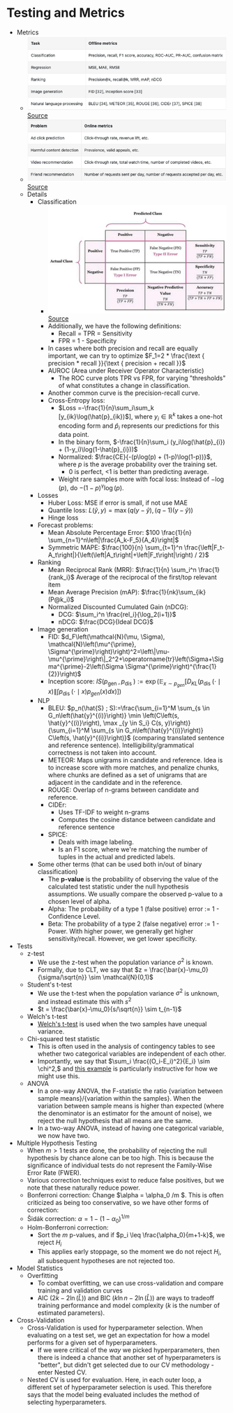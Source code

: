 # Testing and Metrics

* Metrics
  * ![offline.png](offline.png)[Source](https://bytebytego.com/courses/machine-learning-system-design-interview/introduction-and-overview)
  * ![online.png](online.png)[Source](https://bytebytego.com/courses/machine-learning-system-design-interview/introduction-and-overview)
  * Details
    * Classification
      * ![Classification Statistics](classification_statistics.png)[Source](https://www.researchgate.net/publication/381097743_ECG_Classification_System_based_on_time_Domain_Features_with_Least_Square_Support_Vector_Machine_LS-SVM)
      * Additionally, we have the following definitions:
        * Recall = TPR = Sensitivity
        * FPR = 1 - Specificity 
      * In cases where both precision and recall are equally important, we can try to optimize $F_1=2 * \frac{\text { precision * recall }}{\text { precision + recall }}$
      * AUROC (Area under Receiver Operator Characteristic)
        * The ROC curve plots TPR vs FPR, for varying "thresholds" of what constitutes a change in classification.
      * Another common curve is the precision-recall curve.
      * Cross-Entropy loss: 
        * $Loss =-\frac{1}{n}\sum_i\sum_k [y_{ik}\log(\hat{p}_{ik})$], where $y_i \in \mathbb{R}^k$ takes a one-hot encoding form and $\hat{p}_i$ represents our predictions for this data point.
        * In the binary form, $-\frac{1}{n}\sum_i (y_i\log(\hat{p}_{i}) + (1-y_i)\log(1-\hat{p}_{i}))$
        * Normalized: $\frac{CE}{-(p\log(p) + (1-p)\log(1-p))}$, where $p$ is the average probability over the training set. 
          * 0 is perfect, <1 is better than predicting average. 
        * Weight rare samples more with focal loss: Instead of $-\log(p)$, do $-(1-p)^\gamma \log(p)$.
    * Losses
      * Huber Loss: MSE if error is small, if not use MAE
      * Quantile loss: $L(\hat{y}, y) = \max(q(y - \hat{y}), (q-1)(y - \hat{y}))$
      * Hinge loss
    * Forecast problems:
      * Mean Absolute Percentage Error: $100 \frac{1}{n} \sum_{n=1}^n\left|\frac{A_k-F_5}{A_4}\right|$
      * Symmetric MAPE: $\frac{100}{n} \sum_{t=1}^n \frac{\left|F_t-A_t\right|}{\left(\left|A_t\right|+\left|F_t\right|\right) / 2}$
    * Ranking
      * Mean Reciprocal Rank (MRR): $\frac{1}{n} \sum_i^n \frac{1}{rank_i}$ Average of the reciprocal of the first/top relevant item 
      * Mean Average Precision (mAP): $\frac{1}{nk}\sum_{ik}(P@k_i)$ 
      * Normalized Discounted Cumulated Gain (nDCG):
        * DCG: $\sum_i^n \frac{rel_i}{\log_2(i+1)}$
        * nDCG: $\frac{DCG}{Ideal DCG}$
    * Image generation
      * FID: $d_F\left(\mathcal{N}(\mu, \Sigma), \mathcal{N}\left(\mu^{\prime}, \Sigma^{\prime}\right)\right)^2=\left\|\mu-\mu^{\prime}\right\|_2^2+\operatorname{tr}\left(\Sigma+\Sigma^{\prime}-2\left(\Sigma \Sigma^{\prime}\right)^{\frac{1}{2}}\right)$
      * Inception score: $I S\left(p_{\text {gen }}, p_{\text {dis }}\right):=\exp \left(\mathbb{E}_{x \sim p_{g e n}}\left[D_{K L}\left(p_{\text {dis }}(\cdot \mid x) \| \int p_{\text {dis }}(\cdot \mid x) p_{g e n}(x) d x\right)\right]\right)$
    * NLP
      * BLEU: $p_n(\hat{S} ; S):=\frac{\sum_{i=1}^M \sum_{s \in G_n\left(\hat{y}^{(i)}\right)} \min \left(C\left(s, \hat{y}^{(i)}\right), \max _{y \in S_i} C(s, y)\right)}{\sum_{i=1}^M \sum_{s \in G_n\left(\hat{y}^{(i)}\right)} C\left(s, \hat{y}^{(i)}\right)}$ (comparing translated sentence and reference sentence). Intelligibility/grammatical correctness is not taken into account.  
      * METEOR: Maps unigrams in candidate and reference. Idea is to increase score with more matches, and penalize chunks, where chunks are defined as a set of unigrams that are adjacent in the candidate and in the reference.
      * ROUGE: Overlap of n-grams between candidate and reference. 
      * CIDEr: 
        * Uses TF-IDF to weight n-grams
        * Computes the cosine distance between candidate and reference sentence
      * SPICE: 
        * Deals with image labeling.
        * Is an F1 score, where we're matching the number of tuples in the actual and predicted labels. 
    * Some other terms (that can be used both in/out of binary classification)
      * The **p-value** is the probability of observing the value of the calculated test statistic under the null hypothesis assumptions. We usually compare the observed p-value to a chosen level of alpha.
      * Alpha: The probability of a type 1 (false positive) error := 1 - Confidence Level.
      * Beta: The probability of a type 2 (false negative) error := 1 - Power. With higher power, we generally get higher sensitivity/recall. However, we get lower specificity.
* Tests
  * z-test
    * We use the z-test when the population variance $\sigma^2$ is known. 
    * Formally, due to CLT, we say that $z = \frac{\bar{x}-\mu_0}{\sigma/\sqrt{n}} \sim \mathcal{N}(0,1)$
  * Student's t-test
    * We use the t-test when the population variance $\sigma^2$ is unknown, and instead estimate this with $s^2$
    * $t = \frac{\bar{x}-\mu_0}{s/\sqrt{n}} \sim t_{n-1}$
  * Welch's t-test
    * [Welch's t-test](https://en.wikipedia.org/wiki/Welch%27s_t-test) is used when the two samples have unequal variance. 
  * Chi-squared test statistic
    * This is often used in the analysis of contingency tables to see whether two categorical variables are independent of each other.
    * Importantly, we say that $\sum_i \frac{(O_i-E_i)^2}{E_i} \sim \chi^2,$ and [this example](https://en.wikipedia.org/wiki/Chi-squared_test#Example_chi-squared_test_for_categorical_data) is particularly instructive for how we might use this.
  * ANOVA 
    * In a one-way ANOVA, the F-statistic the ratio {variation between sample means}/{variation within the samples}. When the variation between sample means is higher than expected (where the denominator is an estimator for the amount of noise), we reject the null hypothesis that all means are the same. 
    * In a two-way ANOVA, instead of having one categorical variable, we now have two. 
* Multiple Hypothesis Testing
  * When $m > 1$ tests are done, the probability of rejecting the null hypothesis by chance alone can be too high. This is because the significance of individual tests do not represent the Family-Wise Error Rate (FWER).
  * Various correction techniques exist to reduce false positives, but we note that these naturally reduce power.
  * Bonferroni correction: Change $\alpha = \alpha_0 /m $. This is often criticized as being too conservative, so we have other forms of correction: 
  * Šidák correction: $\alpha = 1 - (1-\alpha_0)^{1/m}$
  * Holm-Bonferroni correction:
    * Sort the $m$ p-values, and if $p_i \leq \frac{\alpha_0}{m+1-k}$, we reject $H_i$
    * This applies early stoppage, so the moment we do not reject $H_i$, all subsequent hypotheses are not rejected too.
* Model Statistics
  * Overfitting
    * To combat overfitting, we can use cross-validation and compare training and validation curves
    * AIC ($2k - 2\ln (\hat{L})$) and BIC ($k\ln n - 2\ln (\hat{L})$) are ways to tradeoff training performance and model complexity ($k$ is the number of estimated parameters).
* Cross-Validation
  * Cross-Validation is used for hyperparameter selection. When evaluating on a test set, we get an expectation for how a model performs for a given set of hyperparameters. 
    * If we were critical of the _way_ we picked hyperparameters, then there is indeed a chance that another set of hyperparameters is "better", but didn't get selected due to our CV methodology - enter Nested CV.
  * Nested CV is used for evaluation. Here, in each outer loop, a different set of hyperparameter selection is used. This therefore says that the model being evaluated includes the method of selecting hyperparameters. 